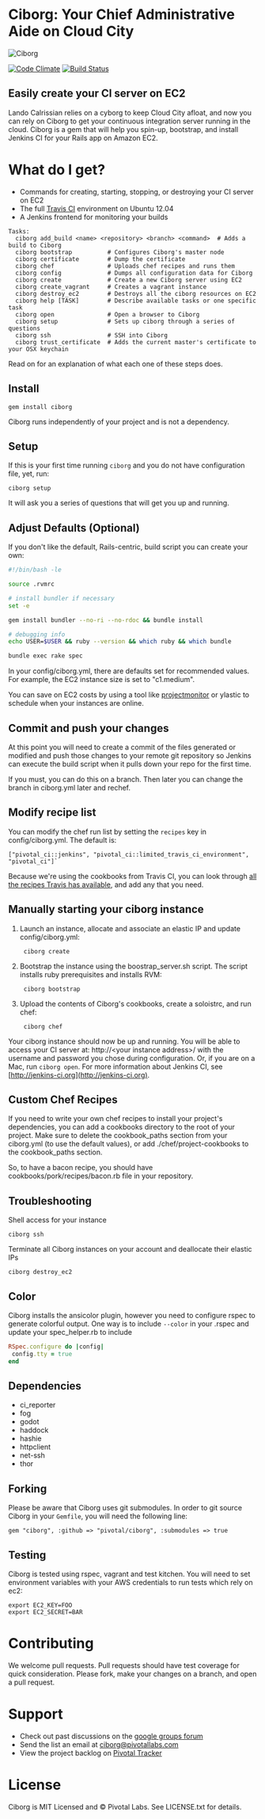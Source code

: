 # Ciborg: Your Chief Administrative Aide on Cloud City

![Ciborg](http://cheffiles.pivotallabs.com/ciborg/logo.png)

[![Code Climate](https://codeclimate.com/github/pivotal/ciborg.png)](https://codeclimate.com/github/pivotal/ciborg)
[![Build Status](https://travis-ci.org/pivotal/ciborg.png?branch=master)](https://travis-ci.org/pivotal/ciborg)


## Easily create your CI server on EC2

Lando Calrissian relies on a cyborg to keep Cloud City afloat, and now you can rely on Ciborg to get your continuous integration server running in the cloud. Ciborg is a gem that will help you spin-up, bootstrap, and install Jenkins CI for your Rails app on Amazon EC2.

# What do I get?

* Commands for creating, starting, stopping, or destroying your CI server on EC2
* The full [Travis CI](http://travis-ci.org) environment on Ubuntu 12.04
* A Jenkins frontend for monitoring your builds

```
Tasks:
  ciborg add_build <name> <repository> <branch> <command>  # Adds a build to Ciborg
  ciborg bootstrap          # Configures Ciborg's master node
  ciborg certificate        # Dump the certificate
  ciborg chef               # Uploads chef recipes and runs them
  ciborg config             # Dumps all configuration data for Ciborg
  ciborg create             # Create a new Ciborg server using EC2
  ciborg create_vagrant     # Creates a vagrant instance
  ciborg destroy_ec2        # Destroys all the ciborg resources on EC2
  ciborg help [TASK]        # Describe available tasks or one specific task
  ciborg open               # Open a browser to Ciborg
  ciborg setup              # Sets up ciborg through a series of questions
  ciborg ssh                # SSH into Ciborg
  ciborg trust_certificate  # Adds the current master's certificate to your OSX keychain
```

Read on for an explanation of what each one of these steps does.

## Install

    gem install ciborg

Ciborg runs independently of your project and is not a dependency.

## Setup

If this is your first time running `ciborg` and you do not have configuration file, yet, run:

    ciborg setup

It will ask you a series of questions that will get you up and running.

## Adjust Defaults (Optional)

If you don't like the default, Rails-centric, build script you can create your own:

```sh
#!/bin/bash -le

source .rvmrc

# install bundler if necessary
set -e

gem install bundler --no-ri --no-rdoc && bundle install

# debugging info
echo USER=$USER && ruby --version && which ruby && which bundle

bundle exec rake spec
```

In your config/ciborg.yml, there are defaults set for recommended values. For example, the EC2 instance size is set to "c1.medium".

You can save on EC2 costs by using a tool like [projectmonitor](https://github.com/pivotal/projectmonitor) or ylastic to schedule when your instances are online.

## Commit and push your changes

At this point you will need to create a commit of the files generated or modified and push those changes to your remote git repository so Jenkins can execute the build script when it pulls down your repo for the first time.

If you must, you can do this on a branch.  Then later you can change the branch in ciborg.yml later and rechef.

## Modify recipe list

You can modify the chef run list by setting the `recipes` key in config/ciborg.yml.  The default is:

	["pivotal_ci::jenkins", "pivotal_ci::limited_travis_ci_environment", "pivotal_ci"]`

Because we're using the cookbooks from Travis CI, you can look through [all the recipes Travis has available](https://github.com/travis-ci/travis-cookbooks/), and add any that you need.

## Manually starting your ciborg instance

1. Launch an instance, allocate and associate an elastic IP and update config/ciborg.yml:

        ciborg create

2. Bootstrap the instance using the boostrap_server.sh script. The script installs ruby prerequisites and installs RVM:

        ciborg bootstrap

3. Upload the contents of Ciborg's cookbooks, create a soloistrc, and run chef:

        ciborg chef

Your ciborg instance should now be up and running. You will be able to access your CI server at: http://&lt;your instance address&gt;/ with the username and password you chose during configuration. Or, if you are on a Mac, run `ciborg open`. For more information about Jenkins CI, see [http://jenkins-ci.org](http://jenkins-ci.org).

## Custom Chef Recipes

If you need to write your own chef recipes to install your project's dependencies, you can add a cookbooks directory to
the root of your project.  Make sure to delete the cookbook_paths section from your ciborg.yml (to use the default values),
or add ./chef/project-cookbooks to the cookbook_paths section.

So, to have a bacon recipe, you should have cookbooks/pork/recipes/bacon.rb file in your repository.

## Troubleshooting

Shell access for your instance

    ciborg ssh

Terminate all Ciborg instances on your account and deallocate their elastic IPs

    ciborg destroy_ec2

## Color

Ciborg installs the ansicolor plugin, however you need to configure rspec to generate colorful output. One way is to include `--color` in your .rspec and update your spec_helper.rb to include

``` ruby
RSpec.configure do |config|
 config.tty = true
end
```

## Dependencies

* ci_reporter
* fog
* godot
* haddock
* hashie
* httpclient
* net-ssh
* thor

## Forking

Please be aware that Ciborg uses git submodules.  In order to git source Ciborg in your `Gemfile`, you will need the following line:

    gem "ciborg", :github => "pivotal/ciborg", :submodules => true

## Testing

Ciborg is tested using rspec, vagrant and test kitchen.  You will need to set environment variables with your AWS credentials to run tests which rely on ec2:

    export EC2_KEY=FOO
    export EC2_SECRET=BAR

# Contributing

We welcome pull requests.  Pull requests should have test coverage for quick consideration.  Please fork, make your changes on a branch, and open a pull request.

# Support

* Check out past discussions on the [google groups forum](https://groups.google.com/a/pivotallabs.com/forum/#!forum/ciborg)
* Send the list an email at ciborg@pivotallabs.com
* View the project backlog on [Pivotal Tracker](https://www.pivotaltracker.com/s/projects/278959)

# License

Ciborg is MIT Licensed and © Pivotal Labs.  See LICENSE.txt for details.
